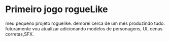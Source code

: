 # Primeiro jogo rogueLike 

meu pequeno projeto roguelike.
demorei cerca de um mês produzindo tudo.
futuramente vou atualizar adicionando modelos de personagens, UI, cenas corretas,SFX.


